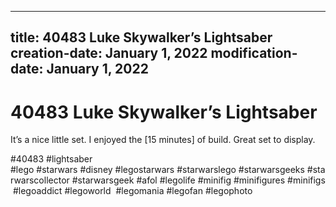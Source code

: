 ----
title: 40483 Luke Skywalker’s Lightsaber
creation-date: January 1, 2022
modification-date: January 1, 2022
----

# 40483 Luke Skywalker’s Lightsaber

It’s a nice little set. I enjoyed the [15 minutes] of build. Great set to display. 

#40483 
 #lightsaber
#lego #starwars #disney #legostarwars #starwarslego #starwarsgeeks #starwarscollector #starwarsgeek #afol #legolife #minifig #minifigures #minifigs #legoaddict #legoworld  #legomania #legofan #legophoto 

